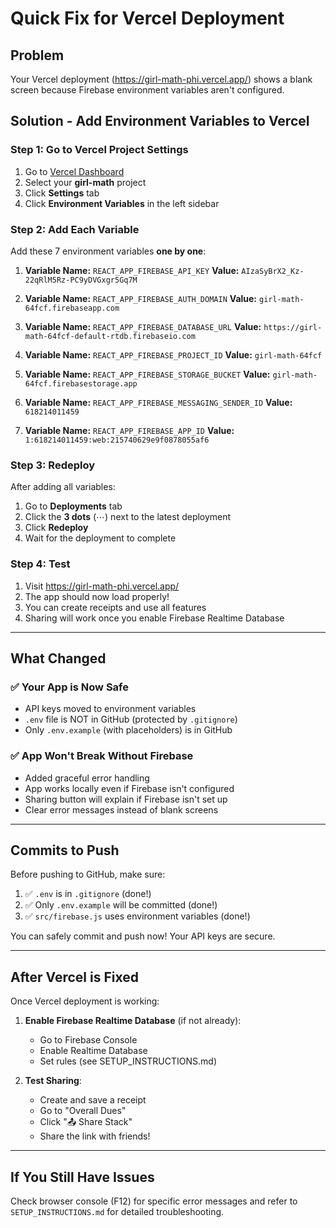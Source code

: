 # Quick Fix for Vercel Deployment

## Problem
Your Vercel deployment (https://girl-math-phi.vercel.app/) shows a blank screen because Firebase environment variables aren't configured.

## Solution - Add Environment Variables to Vercel

### Step 1: Go to Vercel Project Settings
1. Go to [Vercel Dashboard](https://vercel.com/dashboard)
2. Select your **girl-math** project
3. Click **Settings** tab
4. Click **Environment Variables** in the left sidebar

### Step 2: Add Each Variable

Add these 7 environment variables **one by one**:

1. **Variable Name:** `REACT_APP_FIREBASE_API_KEY`
   **Value:** `AIzaSyBrX2_Kz-22qRlM5Rz-PC9yDVGxgr5Gq7M`

2. **Variable Name:** `REACT_APP_FIREBASE_AUTH_DOMAIN`
   **Value:** `girl-math-64fcf.firebaseapp.com`

3. **Variable Name:** `REACT_APP_FIREBASE_DATABASE_URL`
   **Value:** `https://girl-math-64fcf-default-rtdb.firebaseio.com`

4. **Variable Name:** `REACT_APP_FIREBASE_PROJECT_ID`
   **Value:** `girl-math-64fcf`

5. **Variable Name:** `REACT_APP_FIREBASE_STORAGE_BUCKET`
   **Value:** `girl-math-64fcf.firebasestorage.app`

6. **Variable Name:** `REACT_APP_FIREBASE_MESSAGING_SENDER_ID`
   **Value:** `618214011459`

7. **Variable Name:** `REACT_APP_FIREBASE_APP_ID`
   **Value:** `1:618214011459:web:215740629e9f0878055af6`

### Step 3: Redeploy

After adding all variables:
1. Go to **Deployments** tab
2. Click the **3 dots** (⋯) next to the latest deployment
3. Click **Redeploy**
4. Wait for the deployment to complete

### Step 4: Test

1. Visit https://girl-math-phi.vercel.app/
2. The app should now load properly!
3. You can create receipts and use all features
4. Sharing will work once you enable Firebase Realtime Database

---

## What Changed

### ✅ Your App is Now Safe
- API keys moved to environment variables
- `.env` file is NOT in GitHub (protected by `.gitignore`)
- Only `.env.example` (with placeholders) is in GitHub

### ✅ App Won't Break Without Firebase
- Added graceful error handling
- App works locally even if Firebase isn't configured
- Sharing button will explain if Firebase isn't set up
- Clear error messages instead of blank screens

---

## Commits to Push

Before pushing to GitHub, make sure:
1. ✅ `.env` is in `.gitignore` (done!)
2. ✅ Only `.env.example` will be committed (done!)
3. ✅ `src/firebase.js` uses environment variables (done!)

You can safely commit and push now! Your API keys are secure.

---

## After Vercel is Fixed

Once Vercel deployment is working:

1. **Enable Firebase Realtime Database** (if not already):
   - Go to Firebase Console
   - Enable Realtime Database
   - Set rules (see SETUP_INSTRUCTIONS.md)

2. **Test Sharing**:
   - Create and save a receipt
   - Go to "Overall Dues"
   - Click "📤 Share Stack"
   - Share the link with friends!

---

## If You Still Have Issues

Check browser console (F12) for specific error messages and refer to `SETUP_INSTRUCTIONS.md` for detailed troubleshooting.

